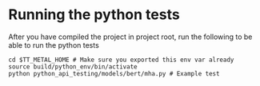 # Running the python tests
After you have compiled the project in project root, run the following to be able
to run the python tests
```
cd $TT_METAL_HOME # Make sure you exported this env var already
source build/python_env/bin/activate
python python_api_testing/models/bert/mha.py # Example test
```
